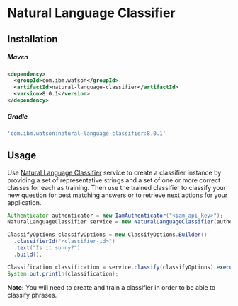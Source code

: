 # Natural Language Classifier

## Installation

##### Maven
```xml
<dependency>
  <groupId>com.ibm.watson</groupId>
  <artifactId>natural-language-classifier</artifactId>
  <version>8.0.1</version>
</dependency>
```

##### Gradle
```gradle
'com.ibm.watson:natural-language-classifier:8.0.1'
```

## Usage
Use [Natural Language Classifier](https://cloud.ibm.com/docs/services/natural-language-classifier?topic=natural-language-classifier-natural-language-classifier) service to create a classifier instance by providing a set of representative strings and a set of one or more correct classes for each as training. Then use the trained classifier to classify your new question for best matching answers or to retrieve next actions for your application.

```java
Authenticator authenticator = new IamAuthenticator("<iam_api_key>");
NaturalLanguageClassifier service = new NaturalLanguageClassifier(authenticator);

ClassifyOptions classifyOptions = new ClassifyOptions.Builder()
  .classifierId("<classifier-id>")
  .text("Is it sunny?")
  .build();

Classification classification = service.classify(classifyOptions).execute().getResult();
System.out.println(classification);
```

**Note:** You will need to create and train a classifier in order to be able to classify phrases.
